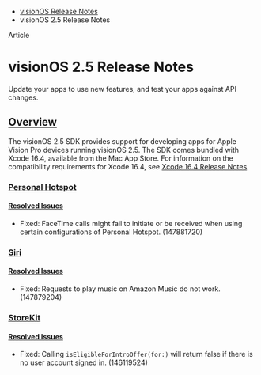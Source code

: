 - [visionOS Release Notes](https://developer.apple.com/documentation/visionos-release-notes)
- visionOS 2.5 Release Notes

Article

# visionOS 2.5 Release Notes

Update your apps to use new features, and test your apps against API changes.

## [Overview](https://developer.apple.com/documentation/visionos-release-notes/visionos-2_5-release-notes#Overview)

The visionOS 2.5 SDK provides support for developing apps for Apple Vision Pro devices running visionOS 2.5. The SDK comes bundled with Xcode 16.4, available from the Mac App Store. For information on the compatibility requirements for Xcode 16.4, see [Xcode 16.4 Release Notes](https://developer.apple.com/documentation/Xcode-Release-Notes/xcode-16_4-release-notes).

### [Personal Hotspot](https://developer.apple.com/documentation/visionos-release-notes/visionos-2_5-release-notes#Personal-Hotspot)

#### [Resolved Issues](https://developer.apple.com/documentation/visionos-release-notes/visionos-2_5-release-notes#Resolved-Issues)

- Fixed: FaceTime calls might fail to initiate or be received when using certain configurations of Personal Hotspot. (147881720)

### [Siri](https://developer.apple.com/documentation/visionos-release-notes/visionos-2_5-release-notes#Siri)

#### [Resolved Issues](https://developer.apple.com/documentation/visionos-release-notes/visionos-2_5-release-notes#Resolved-Issues)

- Fixed: Requests to play music on Amazon Music do not work. (147879204)

### [StoreKit](https://developer.apple.com/documentation/visionos-release-notes/visionos-2_5-release-notes#StoreKit)

#### [Resolved Issues](https://developer.apple.com/documentation/visionos-release-notes/visionos-2_5-release-notes#Resolved-Issues)

- Fixed: Calling `isEligibleForIntroOffer(for:)` will return false if there is no user account signed in. (146119524)
